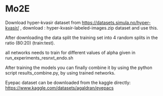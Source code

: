 # Mo2E
Download hyper-kvasir dataset from https://datasets.simula.no/hyper-kvasir/ , download : hyper-kvasir-labeled-images.zip dataset and use this.

After downloading the data split the training set into 4 random splits in the ratio (80:20) (train:test).

all networks needs to train for different values of alpha given in run_experiments_resnxt_endo.sh

After training the models you can finally combine it by using the python script results_combine.py, by using trained networks.

Eyepac dataset can be downloaded from the kaggle directly: https://www.kaggle.com/datasets/agaldran/eyepacs

